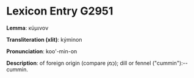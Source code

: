 # Lexicon Entry G2951

**Lemma**: κύμινον

**Transliteration (xlit)**: kýminon

**Pronunciation**: koo'-min-on

**Description**:
of foreign origin (compare כַּמֹּן); dill or fennel ("cummin"):--cummin.
